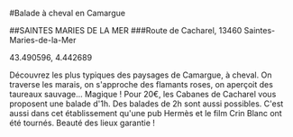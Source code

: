 #Balade à cheval en Camargue

##SAINTES MARIES DE LA MER
###Route de Cacharel, 13460 Saintes-Maries-de-la-Mer

43.490596, 4.442689

Découvrez les plus typiques des paysages de Camargue, à cheval. On traverse les marais, on s'approche des flamants roses, on aperçoit des taureaux sauvage... Magique ! Pour 20€, les Cabanes de Cacharel vous proposent une balade d'1h. Des balades de 2h sont aussi possibles. C'est aussi dans cet établissement qu'une pub Hermès et le film Crin Blanc ont été tournés. Beauté des lieux garantie !

